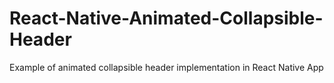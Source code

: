 # React-Native-Animated-Collapsible-Header
Example of animated collapsible header implementation in React Native App
